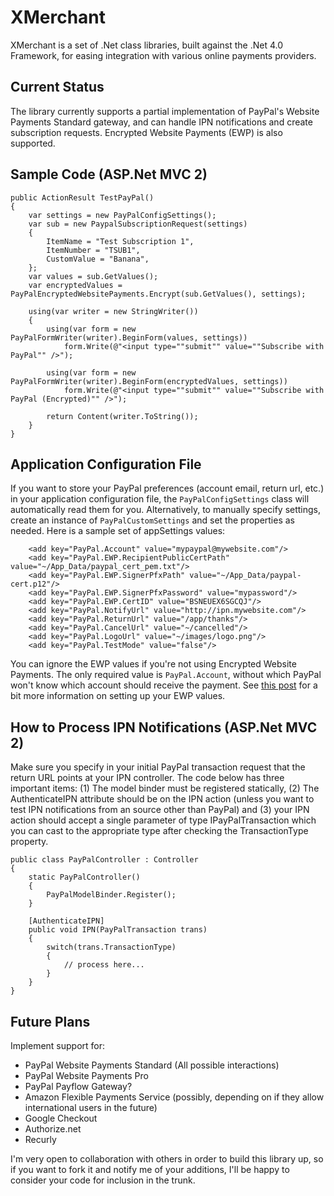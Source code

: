 XMerchant
=========

XMerchant is a set of .Net class libraries, built against the .Net 4.0 Framework, for easing integration with various online payments providers.

Current Status
--------------

The library currently supports a partial implementation of PayPal's Website Payments Standard gateway, and can handle IPN notifications and create subscription requests. Encrypted Website Payments (EWP) is also supported.

Sample Code (ASP.Net MVC 2)
---------------------------

	public ActionResult TestPayPal()
	{
		var settings = new PayPalConfigSettings();
		var sub = new PaypalSubscriptionRequest(settings)
		{
			ItemName = "Test Subscription 1",
			ItemNumber = "TSUB1",
			CustomValue = "Banana",
		};
		var values = sub.GetValues();
		var encryptedValues = PayPalEncryptedWebsitePayments.Encrypt(sub.GetValues(), settings);

		using(var writer = new StringWriter())
		{
			using(var form = new PayPalFormWriter(writer).BeginForm(values, settings))
				form.Write(@"<input type=""submit"" value=""Subscribe with PayPal"" />");

			using(var form = new PayPalFormWriter(writer).BeginForm(encryptedValues, settings))
				form.Write(@"<input type=""submit"" value=""Subscribe with PayPal (Encrypted)"" />");

			return Content(writer.ToString());
		}
	}

Application Configuration File
------------------------------

If you want to store your PayPal preferences (account email, return url, etc.) in your application configuration file, the `PayPalConfigSettings` class will automatically read them for you. Alternatively, to manually specify settings, create an instance of `PayPalCustomSettings` and set the properties as needed. Here is a sample set of appSettings values:

		<add key="PayPal.Account" value="mypaypal@mywebsite.com"/>
		<add key="PayPal.EWP.RecipientPublicCertPath" value="~/App_Data/paypal_cert_pem.txt"/>
		<add key="PayPal.EWP.SignerPfxPath" value="~/App_Data/paypal-cert.p12"/>
		<add key="PayPal.EWP.SignerPfxPassword" value="mypassword"/>
		<add key="PayPal.EWP.CertID" value="BSNEUEX6SGCQJ"/>
		<add key="PayPal.NotifyUrl" value="http://ipn.mywebsite.com"/>
		<add key="PayPal.ReturnUrl" value="/app/thanks"/>
		<add key="PayPal.CancelUrl" value="~/cancelled"/>
		<add key="PayPal.LogoUrl" value="~/images/logo.png"/>
		<add key="PayPal.TestMode" value="false"/>

You can ignore the EWP values if you're not using Encrypted Website Payments. The only required value is `PayPal.Account`, without which PayPal won't know which account should receive the payment. See [this post](http://forums.asp.net/p/1236969/2248178.aspx) for a bit more information on setting up your EWP values.

How to Process IPN Notifications (ASP.Net MVC 2)
------------------------------------------------

Make sure you specify in your initial PayPal transaction request that the return URL points at your IPN controller. The code below has three important items: (1) The model binder must be registered statically, (2) The AuthenticateIPN attribute should be on the IPN action (unless you want to test IPN notifications from an source other than PayPal) and (3) your IPN action should accept a single parameter of type IPayPalTransaction which you can cast to the appropriate type after checking the TransactionType property.

	public class PayPalController : Controller
	{
		static PayPalController()
		{
			PayPalModelBinder.Register();
		}

		[AuthenticateIPN]
		public void IPN(PayPalTransaction trans)
		{
			switch(trans.TransactionType)
			{
				// process here...
			}
		}
	}

Future Plans
------------
Implement support for:

* PayPal Website Payments Standard (All possible interactions)
* PayPal Website Payments Pro
* PayPal Payflow Gateway?
* Amazon Flexible Payments Service (possibly, depending on if they allow international users in the future)
* Google Checkout
* Authorize.net
* Recurly

I'm very open to collaboration with others in order to build this library up, so if you want to fork it and notify me of your additions, I'll be happy to consider your code for inclusion in the trunk.